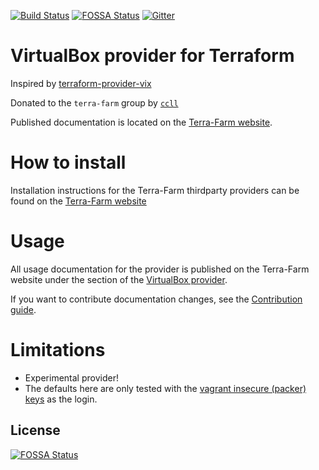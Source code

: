 [![Build Status](https://github.com/terra-farm/terraform-provider-virtualbox/workflows/CI/badge.svg)](https://github.com/terra-farm/terraform-provider-virtualbox/actions?query=branch%3Amaster)
[![FOSSA Status](https://app.fossa.io/api/projects/git%2Bgithub.com%2Fterra-farm%2Fterraform-provider-virtualbox.svg?type=shield)](https://app.fossa.io/projects/git%2Bgithub.com%2Fterra-farm%2Fterraform-provider-virtualbox?ref=badge_shield)
[![Gitter](https://badges.gitter.im/terra-farm/terraform-provider-virtualbox.svg)](https://gitter.im/terra-farm/terraform-provider-virtualbox?utm_source=badge&utm_medium=badge&utm_campaign=pr-badge)

# VirtualBox provider for Terraform

Inspired by [terraform-provider-vix](https://github.com/hooklift/terraform-provider-vix)

Donated to the `terra-farm` group by [`ccll`](https://github.com/ccll)

Published documentation is located on the [Terra-Farm website](https://terra-farm.github.io/provider-virtualbox/).

# How to install

Installation instructions for the Terra-Farm thirdparty providers can be found on the 
[Terra-Farm website](https://terra-farm.github.io/main/installation.html)

# Usage

All usage documentation for the provider is published on the Terra-Farm website under
the section of the [VirtualBox provider](https://terra-farm.github.io/provider-virtualbox/index.html).

If you want to contribute documentation changes, see the [Contribution guide](CONTRIBUTING.md).

# Limitations

- Experimental provider!
- The defaults here are only tested with the [vagrant insecure (packer) keys](https://github.com/hashicorp/vagrant/tree/master/keys) as the login.

## License
[![FOSSA Status](https://app.fossa.io/api/projects/git%2Bgithub.com%2Fterra-farm%2Fterraform-provider-virtualbox.svg?type=large)](https://app.fossa.io/projects/git%2Bgithub.com%2Fterra-farm%2Fterraform-provider-virtualbox?ref=badge_large)
